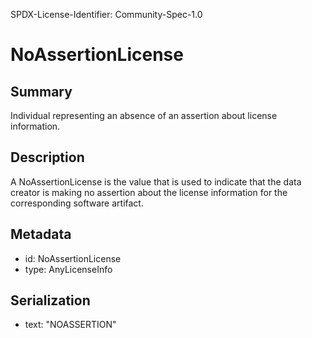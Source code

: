 SPDX-License-Identifier: Community-Spec-1.0

# NoAssertionLicense

## Summary

Individual representing an absence of an assertion about license information.

## Description

A NoAssertionLicense is the value that is used to indicate that the data creator
is making no assertion about the license information for the corresponding software artifact.

## Metadata

- id: NoAssertionLicense
- type: AnyLicenseInfo

## Serialization

- text: "NOASSERTION"
